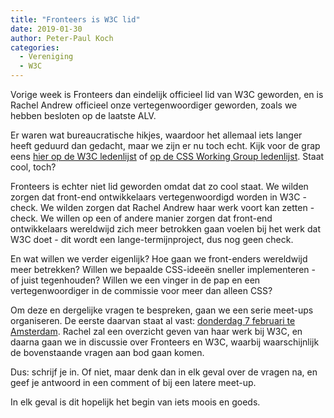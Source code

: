 ```yaml
---
title: "Fronteers is W3C lid"
date: 2019-01-30
author: Peter-Paul Koch
categories: 
  - Vereniging
  - W3C
---
```

Vorige week is Fronteers dan eindelijk officieel lid van W3C geworden, en is Rachel Andrew officieel onze vertegenwoordiger geworden, zoals we hebben besloten op de laatste ALV.

Er waren wat bureaucratische hikjes, waardoor het allemaal iets langer heeft geduurd dan gedacht, maar we zijn er nu toch echt. Kijk voor de grap eens [hier op de W3C ledenlijst](https://www.w3.org/Consortium/Member/List#xF) of [op de CSS Working Group ledenlijst](https://www.w3.org/Style/CSS/members.en.php3). Staat cool, toch?

Fronteers is echter niet lid geworden omdat dat zo cool staat. We wilden zorgen dat front-end ontwikkelaars vertegenwoordigd worden in W3C - check. We wilden zorgen dat Rachel Andrew haar werk voort kan zetten - check. We willen op een of andere manier zorgen dat front-end ontwikkelaars wereldwijd zich meer betrokken gaan voelen bij het werk dat W3C doet - dit wordt een lange-termijnproject, dus nog geen check.

En wat willen we verder eigenlijk? Hoe gaan we front-enders wereldwijd meer betrekken? Willen we bepaalde CSS-ideeën sneller implementeren - of juist tegenhouden? Willen we een vinger in de pap en een vertegenwoordiger in de commissie voor meer dan alleen CSS?

Om deze en dergelijke vragen te bespreken, gaan we een serie meet-ups organiseren. De eerste daarvan staat al vast: [donderdag 7 februari te Amsterdam](https://www.meetup.com/Fronteers-NL/events/258152423/). Rachel zal een overzicht geven van haar werk bij W3C, en daarna gaan we in discussie over Fronteers en W3C, waarbij waarschijnlijk de bovenstaande vragen aan bod gaan komen.

Dus: schrijf je in. Of niet, maar denk dan in elk geval over de vragen na, en geef je antwoord in een comment of bij een latere meet-up.

In elk geval is dit hopelijk het begin van iets moois en goeds.
